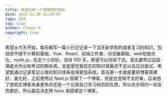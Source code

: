```yaml
---
title: 希望实现一个很理想的目标
date: 2021-11-30 21:59:07
tags: 挖坑
top: true
author: Flower-F
copyright: true
---
```

希望从今天开始，每天都写一篇小日记记录一下当天新学到的或者复习的知识，包括但不限于计算机基础、Vue、React、前端三件套、浏览器基础、web性能优化、node.js。先定个小目标，坚持 100 天，希望可以持续下去。首先要熬过这段满是大作业和考试的期末周。总是感觉我现在的知识储备还不足以去应对面试，希望能通过记录笔记让我的知识体系变得更加系统。首先第一步就是要把博客搭建好，美化好，之前使用过 Next.js 搭建了一个博客，但是总觉得不太好看，后来想了想其实博客本身更多的还是一个记录自己学习经历的东西，所以也许简约一些反而更好，所以最后决定用 hexo 来搭建这个博客。